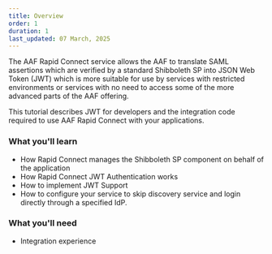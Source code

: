 ```yaml
---
title: Overview
order: 1
duration: 1
last_updated: 07 March, 2025
---
```


The AAF Rapid Connect service allows the AAF to translate SAML assertions which are verified by a standard Shibboleth SP into JSON Web Token (JWT) which is more suitable for use by services with restricted environments or services with no need to access some of the more advanced parts of the AAF offering.

This tutorial describes JWT for developers and the integration code required to use AAF Rapid Connect with your 
applications.

### What you'll learn

- How Rapid Connect manages the Shibboleth SP component on behalf of the application
- How Rapid Connect JWT Authentication works
- How to implement JWT Support
- How to configure your service to skip discovery service and login directly through a specified IdP.

### What you'll need

- Integration experience
